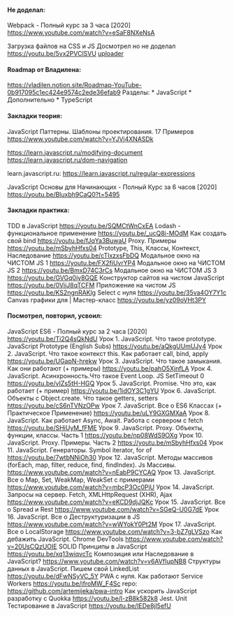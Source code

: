 #### Не доделал:
  Webpack - Полный курс за 3 часа [2020]
    https://www.youtube.com/watch?v=eSaF8NXeNsA

  Загрузка файлов на CSS и JS
    Досмотрел но не доделал
      https://youtu.be/5vx2PVClSVU
        [uploader](https://github.com/artemijeka/uploader)



#### Roadmap от Владилена: 
  https://vladilen.notion.site/Roadmap-YouTube-0b917095c1ec424e9574c2ede36efab9
    Разделы:
      * JavaScript
      * Дополнительно
      * TypeScript



#### Закладки теория: 
  JavaScript Паттерны. Шаблоны проектирования. 17 Примеров
    https://www.youtube.com/watch?v=YJVj4XNASDk

  https://learn.javascript.ru/modifying-document
  https://learn.javascript.ru/dom-navigation

  learn.javascript.ru:
    https://learn.javascript.ru/regular-expressions

  JavaScript Основы для Начинающих - Полный Курс за 6 часов [2020]
    https://youtu.be/Bluxbh9CaQ0?t=5495



#### Закладки практика: 
  TDD в JavaScript
    https://youtu.be/SQMCtWnCxEA
  Lodash - функциональное применение
    https://youtu.be/_ucQ8i-MOdM
  Как создать свой bind
    https://youtu.be/fJqYa3BuwaU
  Proxy. Примеры
    https://youtu.be/mSbyhHfxs04
  Prototype, This, Классы, Контекст, Наследование
    https://youtu.be/cTlxzxsFbDQ
  Модальное окно на ЧИСТОМ JS 1
    https://youtu.be/FX2fiUvrYP4
  Модальное окно на ЧИСТОМ JS 2
    https://youtu.be/BmxD74C3rCs
  Модальное окно на ЧИСТОМ JS 3
    https://youtu.be/GVGq0iy8GQE
  Конструктор сайтов на чистом JavaScript
    https://youtu.be/0ViiJ8qTCFM
  Приложение на чистом JS
    https://youtu.be/KS2ngnRAKlg
  Select с нуля
    https://youtu.be/35va4OY7Y1c
  Canvas графики для | Мастер-класс
    https://youtu.be/yz09oVHt3PY



#### Посмотрел, повторил, усвоил: 
  JavaScript ES6 - Полный курс за 2 часа [2020]
    https://youtu.be/Ti2Q4sQkNdU
  Урок 1. JavaScript. Что такое prototype. JavaScript Prototype (English Subs)
    https://youtu.be/aQkgUUmUJy4
  Урок 2. JavaScript. Что такое контекст this. Как работает call, bind, apply
    https://youtu.be/UGapN-hrekw 
  Урок 3. JavaScript. Что такое замыкания. Как они работают (+ примеры)
    https://youtu.be/pahO5XjnfLA
  Урок 4. JavaScript. Асинхронность.Что такое Event Loop. JS SetTimeout 0
    https://youtu.be/vIZs5tH-HGQ
  Урок 5. JavaScript. Promise. Что это, как работает (+ пример)
    https://youtu.be/1idOY3C1gYU
  Урок 6. JavaScript. Объекты с Object.create. Что такое getters, setters
    https://youtu.be/cS6nTVNzOPw
  Урок 7. JavaScript. Все о ES6 Классах (+ Практическое Применение)
    https://youtu.be/uLY9GXGMXaA
  Урок 8. JavaScript. Как работает Async, Await. Работа с сервером c fetch
    https://youtu.be/SHiUyM_fFME
  Урок 9. JavaScript. Proxy. Объекты, функции, классы. Часть 1
    https://youtu.be/np08WdS9OXg
  Урок 10. JavaScript. Proxy. Примеры. Часть 2
    https://youtu.be/mSbyhHfxs04
  Урок 11. JavaScript. Генераторы. Symbol iterator, for of
    https://youtu.be/7wtbNNiOh30
  Урок 12. JavaScript. Методы массивов (forEach, map, filter, reduce, find, findIndex). Js Массивы.
    https://www.youtube.com/watch?v=nEabP9CYCAQ
  Урок 13. JavaScript. Все о Map, Set, WeakMap, WeakSet с примерами
    https://www.youtube.com/watch?v=mbcP3Oc0PjU
  Урок 14. JavaScript. Запросы на сервер. Fetch, XMLHttpRequest (XHR), Ajax
    https://www.youtube.com/watch?v=eKCD9djJQKc
  Урок 15. JavaScript. Все о Spread и Rest
    https://www.youtube.com/watch?v=SGeQ-U0G7dE
  Урок 16. JavaScript. Все о Деструктуризации в JS
    https://www.youtube.com/watch?v=wWYokY0Pt2M
  Урок 17. JavaScript. Все о LocalStorage
    https://www.youtube.com/watch?v=3-bZ7gLVSzo
  Как дебажить JavaScript. Chrome DevTools
    https://www.youtube.com/watch?v=20UsCQzUOIE
  SOLID Принципы в JavaScript
    https://youtu.be/xq13wiqvcTc
  Композиция или Наследование в JavaScript?
    https://www.youtube.com/watch?v=v6AVfIupNB8
  Структуры данных в JavaScript. Пишем свой LinkedList
    https://youtu.be/dFwNSyVC_5Y
  PWA с нуля. Как работают Service Workers
    https://youtu.be/ifroMW_F4Sc
      repo: https://github.com/artemijeka/pwa-intro
  Как ускорить JavaScript разработку с Quokka
    https://youtu.be/l-zB8k582k8
  Jest. Unit Тестирование в JavaScript
    https://youtu.be/IEDe8jl5efU